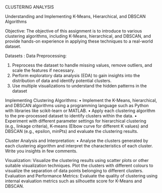 CLUSTERING ANALYSIS 

Understanding and Implementing K-Means, Hierarchical, and DBSCAN Algorithms

Objective:
The objective of this assignment is to introduce to various clustering algorithms, including K-Means, hierarchical, and DBSCAN, and provide hands-on experience in applying these techniques to a real-world dataset.

Datasets :
Data Preprocessing:
1.	Preprocess the dataset to handle missing values, remove outliers, and scale the features if necessary.
2.	Perform exploratory data analysis (EDA) to gain insights into the distribution of data and identify potential clusters.
3.	Use multiple visualizations to understand the hidden patterns in the dataset

Implementing Clustering Algorithms:
•	Implement the K-Means, hierarchical, and DBSCAN algorithms using a programming language such as Python with libraries like scikit-learn or MATLAB.
•	Apply each clustering algorithm to the pre-processed dataset to identify clusters within the data.
•	Experiment with different parameter settings for hierarchical clustering (e.g., linkage criteria), K-means (Elbow curve for different K values) and DBSCAN (e.g., epsilon, minPts) and evaluate the clustering results.

Cluster Analysis and Interpretation:
•	Analyse the clusters generated by each clustering algorithm and interpret the characteristics of each cluster. Write you insights in few comments.

Visualization:
Visualize the clustering results using scatter plots or other suitable visualization techniques.
Plot the clusters with different colours to visualize the separation of data points belonging to different clusters.
Evaluation and Performance Metrics:
Evaluate the quality of clustering using internal evaluation metrics such as silhouette score for K-Means and DBSCAN.
